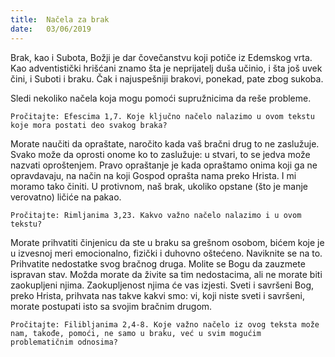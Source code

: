```yaml
---
title:  Načela za brak
date:   03/06/2019
---
```


Brak, kao i Subota, Božji je dar čovečanstvu koji potiče iz Edemskog vrta. Kao adventistički hrišćani znamo šta je neprijatelj duša učinio, i šta još uvek čini, i Suboti i braku. Čak i najuspešniji brakovi, ponekad, pate zbog sukoba.

Sledi nekoliko načela koja mogu pomoći supružnicima da reše probleme.

`Pročitajte: Efescima 1,7. Koje ključno načelo nalazimo u ovom tekstu koje mora postati deo svakog braka?`

Morate naučiti da opraštate, naročito kada vaš bračni drug to ne zaslužuje. Svako može da oprosti onome ko to zaslužuje: u stvari, to se jedva može nazvati oproštenjem. Pravo opraštanje je kada opraštamo onima koji ga ne opravdavaju, na način na koji Gospod oprašta nama preko Hrista. I mi moramo tako činiti. U protivnom, naš brak, ukoliko opstane (što je manje verovatno) ličiće na pakao.

`Pročitajte: Rimljanima 3,23. Kakvo važno načelo nalazimo i u ovom tekstu?`

Morate prihvatiti činjenicu da ste u braku sa grešnom osobom, bićem koje je u izvesnoj meri emocionalno, fizički i duhovno oštećeno. Naviknite se na to. Prihvatite nedostatke svog bračnog druga. Molite se Bogu da zauzmete ispravan stav. Možda morate da živite sa tim nedostacima, ali ne morate biti zaokupljeni njima. Zaokupljenost njima će vas izjesti. Sveti i savršeni Bog, preko Hrista, prihvata nas takve kakvi smo: vi, koji niste sveti i savršeni, morate postupati isto sa svojim bračnim drugom.

`Pročitajte: Filibljanima 2,4-8. Koje važno načelo iz ovog teksta može nam, takođe, pomoći, ne samo u braku, već u svim mogućim problematičnim odnosima? `
